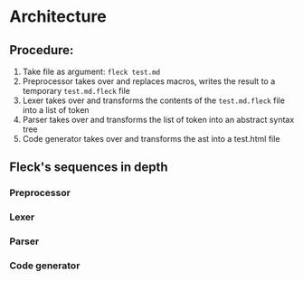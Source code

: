 # Architecture

## Procedure:

1. Take file as argument: `fleck test.md`
2. Preprocessor takes over and replaces macros, writes the result to a temporary `test.md.fleck` file
3. Lexer takes over and transforms the contents of the `test.md.fleck` file into a list of token
4. Parser takes over and transforms the list of token into an abstract syntax tree
5. Code generator takes over and transforms the ast into a test.html file

## Fleck's sequences in depth

### Preprocessor

### Lexer

### Parser

### Code generator
